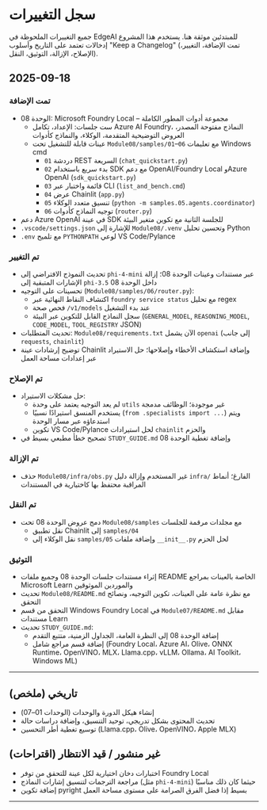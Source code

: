 <!--
CO_OP_TRANSLATOR_METADATA:
{
  "original_hash": "b02a49f9b47dc500f1b4791c01bb9501",
  "translation_date": "2025-09-22T14:16:30+00:00",
  "source_file": "CHANGELOG.md",
  "language_code": "ar"
}
-->
# سجل التغييرات

جميع التغييرات الملحوظة في EdgeAI للمبتدئين موثقة هنا. يستخدم هذا المشروع إدخالات تعتمد على التاريخ وأسلوب "Keep a Changelog" (تمت الإضافة، التغيير، الإصلاح، الإزالة، التوثيق، النقل).

## 2025-09-18

### تمت الإضافة
- الوحدة 08: Microsoft Foundry Local – مجموعة أدوات المطور الكاملة
  - ست جلسات: الإعداد، تكامل Azure AI Foundry، النماذج مفتوحة المصدر، العروض التوضيحية المتقدمة، الوكلاء، والنماذج كأدوات
  - عينات قابلة للتشغيل تحت `Module08/samples/01`–`06` مع تعليمات Windows cmd
    - `01` دردشة REST السريعة (`chat_quickstart.py`)
    - `02` بدء سريع باستخدام SDK مع دعم OpenAI/Foundry Local وAzure OpenAI (`sdk_quickstart.py`)
    - `03` قائمة واختبار عبر CLI (`list_and_bench.cmd`)
    - `04` عرض Chainlit (`app.py`)
    - `05` تنسيق متعدد الوكلاء (`python -m samples.05.agents.coordinator`)
    - `06` توجيه النماذج كأدوات (`router.py`)
- دعم Azure OpenAI في عينة SDK للجلسة الثانية مع تكوين متغير البيئة
- `.vscode/settings.json` للإشارة إلى `Module08/.venv` وتحسين تحليل Python
- `.env` مع تلميح `PYTHONPATH` لوعي VS Code/Pylance

### تم التغيير
- تحديث النموذج الافتراضي إلى `phi-4-mini` عبر مستندات وعينات الوحدة 08؛ إزالة الإشارات المتبقية إلى `phi-3.5` داخل الوحدة 08
- تحسينات على التوجيه (`Module08/samples/06/router.py`):
  - اكتشاف النقاط النهائية عبر `foundry service status` مع تحليل regex
  - فحص صحة `/v1/models` عند بدء التشغيل
  - سجل النماذج القابل للتكوين عبر البيئة (`GENERAL_MODEL`, `REASONING_MODEL`, `CODE_MODEL`, `TOOL_REGISTRY` JSON)
- تحديث المتطلبات: `Module08/requirements.txt` الآن يشمل `openai` (إلى جانب `requests`, `chainlit`)
- توضيح إرشادات عينة Chainlit وإضافة استكشاف الأخطاء وإصلاحها؛ حل الاستيراد عبر إعدادات مساحة العمل

### تم الإصلاح
- حل مشكلات الاستيراد:
  - لم يعد التوجيه يعتمد على وحدة `utils` غير موجودة؛ الوظائف مدمجة
  - يستخدم المنسق استيرادًا نسبيًا (`from .specialists import ...`) ويتم استدعاؤه عبر مسار الوحدة
  - تكوين VS Code/Pylance لحل استيرادات `chainlit` والحزم
- تصحيح خطأ مطبعي بسيط في `STUDY_GUIDE.md` وإضافة تغطية الوحدة 08

### تم الإزالة
- حذف `Module08/infra/obs.py` غير المستخدم وإزالة دليل `infra/` الفارغ؛ أنماط المراقبة محتفظ بها كاختيارية في المستندات

### تم النقل
- دمج عروض الوحدة 08 تحت `Module08/samples` مع مجلدات مرقمة للجلسات
  - نقل تطبيق Chainlit إلى `samples/04`
  - نقل الوكلاء إلى `samples/05` وإضافة ملفات `__init__.py` لحل الحزم

### التوثيق
- إثراء مستندات جلسات الوحدة 08 وجميع ملفات README الخاصة بالعينات بمراجع Microsoft Learn والموردين الموثوقين
- تحديث `Module08/README.md` مع نظرة عامة على العينات، تكوين التوجيه، ونصائح التحقق
- التحقق من قسم Windows Foundry Local في `Module07/README.md` مقابل مستندات Learn
- تحديث `STUDY_GUIDE.md`:
  - إضافة الوحدة 08 إلى النظرة العامة، الجداول الزمنية، متتبع التقدم
  - إضافة قسم مراجع شامل (Foundry Local، Azure AI، Olive، ONNX Runtime، OpenVINO، MLX، Llama.cpp، vLLM، Ollama، AI Toolkit، Windows ML)

---

## تاريخي (ملخص)
- إنشاء هيكل الدورة والوحدات (الوحدات 01–07)
- تحديث المحتوى بشكل تدريجي، توحيد التنسيق، وإضافة دراسات حالة
- توسيع تغطية أطر التحسين (Llama.cpp، Olive، OpenVINO، Apple MLX)

## غير منشور / قيد الانتظار (اقتراحات)
- اختبارات دخان اختيارية لكل عينة للتحقق من توفر Foundry Local
- مراجعة الترجمات لتنسيق إشارات النماذج (مثل `phi-4-mini`) حيثما كان ذلك مناسبًا
- إضافة تكوين pyright بسيط إذا فضل الفرق الصرامة على مستوى مساحة العمل

---

